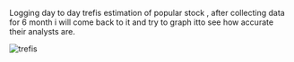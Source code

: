 Logging day to day trefis estimation of popular stock , after collecting data for 6 month i will come back to it and try to graph itto see how accurate their analysts are.


![trefis](http://www.trefis.com/companies)
